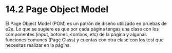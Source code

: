 # 14.2 Page Object Model

El Page Object Model (POM) es un patrón de diseño utilizado en pruebas de e2e. Lo que se sugiere es que por cada página tengas una clase con los componentes  (input, botones, combos, etc) de la página y algunas funciones comunes (Page Class) y cuentas con otra clase con los test que necesitas realizar en la página.
